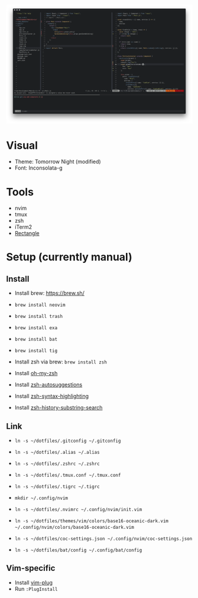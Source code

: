 ![](./Editor.png)

# Visual
* Theme: Tomorrow Night (modified)
* Font: Inconsolata-g

# Tools
* nvim
* tmux
* zsh
* iTerm2
* [Rectangle](https://rectangleapp.com/)

# Setup (currently manual)

## Install
* Install brew: https://brew.sh/
* `brew install neovim`
* `brew install trash`
* `brew install exa`
* `brew install bat`
* `brew install tig`

* Install zsh via brew: `brew install zsh`
* Install [oh-my-zsh](https://github.com/robbyrussell/oh-my-zsh#via-curl)
* Install [zsh-autosuggestions](https://github.com/zsh-users/zsh-autosuggestions#oh-my-zsh)
* Install [zsh-syntax-highlighting](https://github.com/zsh-users/zsh-syntax-highlighting/blob/master/INSTALL.md#oh-my-zsh)
* Install [zsh-history-substring-search](https://github.com/zsh-users/zsh-history-substring-search#install)



## Link
* `ln -s ~/dotfiles/.gitconfig ~/.gitconfig`
* `ln -s ~/dotfiles/.alias ~/.alias`
* `ln -s ~/dotfiles/.zshrc ~/.zshrc`
* `ln -s ~/dotfiles/.tmux.conf ~/.tmux.conf`
* `ln -s ~/dotfiles/.tigrc ~/.tigrc`

* `mkdir ~/.config/nvim`
* `ln -s ~/dotfiles/.nvimrc ~/.config/nvim/init.vim`
* `ln -s ~/dotfiles/themes/vim/colors/base16-oceanic-dark.vim ~/.config/nvim/colors/base16-oceanic-dark.vim`
* `ln -s ~/dotfiles/coc-settings.json ~/.config/nvim/coc-settings.json`
* `ln -s ~/dotfiles/bat/config ~/.config/bat/config`

## Vim-specific
* Install [vim-plug](https://github.com/junegunn/vim-plug#installation)
* Run `:PlugInstall`
